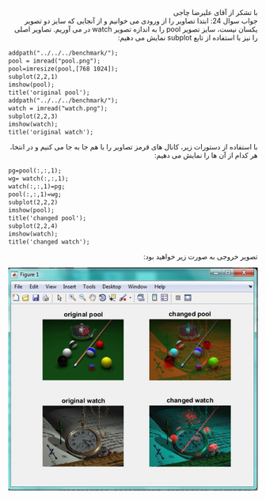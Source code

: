<div dir="rtl">
 با تشکر از آقای علیرضا چاجی 
</div>

<div dir="rtl">
جواب سوال 24:
  ابتدا تصاویر را از ورودی می خوانیم و از آنجایی که سایز دو تصویر یکسان نیست، سایز تصویر pool را به اندازه تصویر watch در می آوریم.
تصاویر اصلی را نیز با استفاده از تابع subplot نمایش می دهیم:
</div>

```
addpath("../../../benchmark/");
pool = imread("pool.png");
pool=imresize(pool,[768 1024]);
subplot(2,2,1)
imshow(pool);
title('original pool');
addpath("../../../benchmark/");
watch = imread("watch.png");
subplot(2,2,3)
imshow(watch);
title('original watch');
```

<div dir="rtl">
با استفاده از دستورات زیر، کانال های قرمز تصاویر را با هم جا به جا می کنیم و در انتخا، هر کدام از آن ها را نمایش می دهیم:
</div>

```
pg=pool(:,:,1);
wg= watch(:,:,1);
watch(:,:,1)=pg;
pool(:,:,1)=wg;
subplot(2,2,2)
imshow(pool);
title('changed pool');
subplot(2,2,4)
imshow(watch);
title('changed watch');
```

<div dir="rtl">
تصویر خروجی به صورت زیر خواهید بود:
</div>

![khorooji](02733.jpg)

